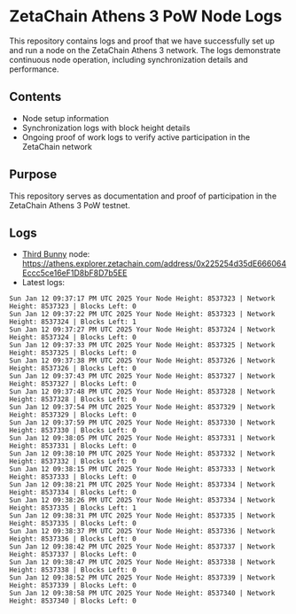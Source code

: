 # ZetaChain Athens 3 PoW Node Logs
This repository contains logs and proof that we have successfully set up and run a node on the ZetaChain Athens 3 network. The logs demonstrate continuous node operation, including synchronization details and performance.

## Contents
- Node setup information
- Synchronization logs with block height details
- Ongoing proof of work logs to verify active participation in the ZetaChain network

## Purpose
This repository serves as documentation and proof of participation in the ZetaChain Athens 3 PoW testnet.

## Logs

- [Third Bunny](https://thirdbunny.xyz/) node: https://athens.explorer.zetachain.com/address/0x225254d35dE666064Eccc5ce16eF1D8bF8D7b5EE
- Latest logs:
```
Sun Jan 12 09:37:17 PM UTC 2025 Your Node Height: 8537323 | Network Height: 8537323 | Blocks Left: 0
Sun Jan 12 09:37:22 PM UTC 2025 Your Node Height: 8537323 | Network Height: 8537324 | Blocks Left: 1
Sun Jan 12 09:37:27 PM UTC 2025 Your Node Height: 8537324 | Network Height: 8537324 | Blocks Left: 0
Sun Jan 12 09:37:33 PM UTC 2025 Your Node Height: 8537325 | Network Height: 8537325 | Blocks Left: 0
Sun Jan 12 09:37:38 PM UTC 2025 Your Node Height: 8537326 | Network Height: 8537326 | Blocks Left: 0
Sun Jan 12 09:37:43 PM UTC 2025 Your Node Height: 8537327 | Network Height: 8537327 | Blocks Left: 0
Sun Jan 12 09:37:48 PM UTC 2025 Your Node Height: 8537328 | Network Height: 8537328 | Blocks Left: 0
Sun Jan 12 09:37:54 PM UTC 2025 Your Node Height: 8537329 | Network Height: 8537329 | Blocks Left: 0
Sun Jan 12 09:37:59 PM UTC 2025 Your Node Height: 8537330 | Network Height: 8537330 | Blocks Left: 0
Sun Jan 12 09:38:05 PM UTC 2025 Your Node Height: 8537331 | Network Height: 8537331 | Blocks Left: 0
Sun Jan 12 09:38:10 PM UTC 2025 Your Node Height: 8537332 | Network Height: 8537332 | Blocks Left: 0
Sun Jan 12 09:38:15 PM UTC 2025 Your Node Height: 8537333 | Network Height: 8537333 | Blocks Left: 0
Sun Jan 12 09:38:21 PM UTC 2025 Your Node Height: 8537334 | Network Height: 8537334 | Blocks Left: 0
Sun Jan 12 09:38:26 PM UTC 2025 Your Node Height: 8537334 | Network Height: 8537335 | Blocks Left: 1
Sun Jan 12 09:38:31 PM UTC 2025 Your Node Height: 8537335 | Network Height: 8537335 | Blocks Left: 0
Sun Jan 12 09:38:37 PM UTC 2025 Your Node Height: 8537336 | Network Height: 8537336 | Blocks Left: 0
Sun Jan 12 09:38:42 PM UTC 2025 Your Node Height: 8537337 | Network Height: 8537337 | Blocks Left: 0
Sun Jan 12 09:38:47 PM UTC 2025 Your Node Height: 8537338 | Network Height: 8537338 | Blocks Left: 0
Sun Jan 12 09:38:52 PM UTC 2025 Your Node Height: 8537339 | Network Height: 8537339 | Blocks Left: 0
Sun Jan 12 09:38:58 PM UTC 2025 Your Node Height: 8537340 | Network Height: 8537340 | Blocks Left: 0
```
